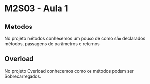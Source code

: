 # M2S03 - Aula 1

## Metodos
No projeto métodos conhecemos um pouco de como são declarados métodos, passagens de parâmetros e retornos 


## Overload
No projeto Overload conhecemos como os métodos podem ser Sobrecarregados. 
